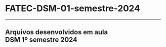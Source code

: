 # FATEC-DSM-01-semestre-2024

------------------------------
Arquivos desenvolvidos em aula <br>
DSM 1º semestre 2024
-----------------------------

